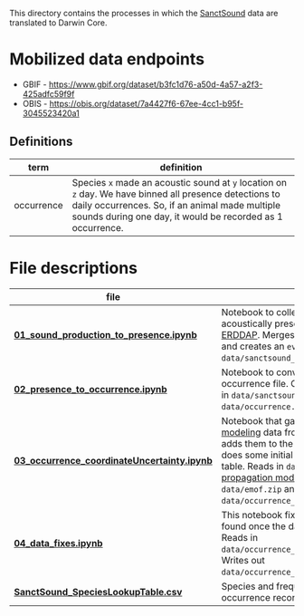 This directory contains the processes in which the [SanctSound](https://www.ncei.noaa.gov/maps/passive_acoustic_data/) data are translated to Darwin Core.

# Mobilized data endpoints
* GBIF - https://www.gbif.org/dataset/b3fc1d76-a50d-4a57-a2f3-425adfc59f9f
* OBIS - https://obis.org/dataset/7a4427f6-67ee-4cc1-b95f-3045523420a1

## Definitions

term | definition
-----|-----------
occurrence | Species `x` made an acoustic sound at `y` location on `z` day. We have binned all presence detections to daily occurrences. So, if an animal made multiple sounds during one day, it would be recorded as 1 occurrence.

# File descriptions
file | description
-----|------------
[**01_sound_production_to_presence.ipynb**](https://github.com/ioos/bio_data_guide/blob/main/datasets/SanctSound/01_sound_production_to_presence.ipynb) | Notebook to collect and combine the acoustically present records on [Coastwatch ERDDAP](https://coastwatch.pfeg.noaa.gov/erddap/index.html). Merges in WoRMS mapping table, and creates an `eventDate` column. Writes out `data/sanctsound_presence.zip`.
[**02_presence_to_occurrence.ipynb**](https://github.com/ioos/bio_data_guide/blob/main/datasets/SanctSound/02_presence_to_occurrence.ipynb) | Notebook to convert the presence file to an occurrence file. Creates `occurrenceID`. Reads in `data/sanctsound_presence.zip`. Writes out `data/occurrence.zip`.
[**03_occurrence_coordinateUncertainty.ipynb**](https://github.com/ioos/bio_data_guide/blob/main/datasets/SanctSound/03_occurrence_coordinateUncertainty.ipynb) | Notebook that gathers [sound propagation modeling](https://sanctsound.portal.axds.co/#sanctsound/compare/prop-model) data from Google Cloud Storage and adds them to the occurrence table. This also does some initial QA/QC and creates an emof table. Reads in `data/occurrence.zip` and [sound propagation model data](https://console.cloud.google.com/storage/browser/noaa-passive-bioacoustic/sanctsound/products/sound_propagation_models;tab=objects). Writes out `data/emof.zip` and `data/occurrence_w_coordinateUncertainty.zip`.
[**04_data_fixes.ipynb**](https://github.com/ioos/bio_data_guide/blob/main/datasets/SanctSound/04_data_fixes.ipynb) | This notebook fixes some errors that were found once the data were loaded to GBIF. Reads in `data/occurrence_w_coordinateUncertainty.zip`. Writes out `data/occurrence_w_coordinateUncertainty.zip`.
[**SanctSound_SpeciesLookupTable.csv**](https://github.com/ioos/bio_data_guide/blob/main/datasets/SanctSound/SanctSound_SpeciesLookupTable.csv) | Species and frequency lookup table for occurrence records. 
